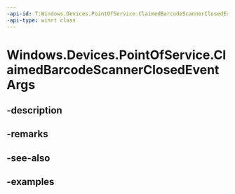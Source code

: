 ```yaml
---
-api-id: T:Windows.Devices.PointOfService.ClaimedBarcodeScannerClosedEventArgs
-api-type: winrt class
---
```


<!-- Class syntax.
public class ClaimedBarcodeScannerClosedEventArgs 
-->

# Windows.Devices.PointOfService.ClaimedBarcodeScannerClosedEventArgs

## -description

## -remarks

## -see-also

## -examples

